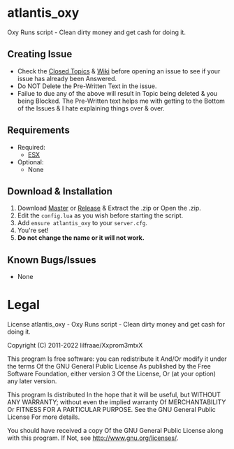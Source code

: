 # atlantis_oxy
Oxy Runs script - Clean dirty money and get cash for doing it.

## Creating Issue
* Check the [Closed Topics](https://github.com/xxpromw3mtxx/atlantis_oxy/issues?q=is%3Aissue+is%3Aclosed) & [Wiki](https://github.com/Xxpromw3mtxX/atlantis_oxy/wiki) before opening an issue to see if your issue has already been Answered.
* Do NOT Delete the Pre-Written Text in the issue.
* Failue to due any of the above will result in Topic being deleted & you being Blocked. The Pre-Written text helps me with getting to the Bottom of the Issues & I hate explaining things over & over.

## Requirements
* Required:
    * [ESX](https://github.com/esx-framework/esx-legacy/tree/main/%5Besx%5D)
* Optional:
    * None

## Download & Installation
1. Download [Master](https://github.com/Xxpromw3mtxX/atlantis_oxy/archive/refs/heads/main.zip) or [Release](https://github.com/Xxpromw3mtxX/atlantis_oxy/releases) & Extract the .zip or Open the .zip.
2. Edit the `config.lua` as you wish before starting the script.
3. Add `ensure atlantis_oxy` to your `server.cfg`.
4. You're set!
5. **Do not change the name or it will not work.**

## Known Bugs/Issues
* None

# Legal
License
atlantis_oxy - Oxy Runs script - Clean dirty money and get cash for doing it.

Copyright (C) 2011-2022 lilfraae/Xxprom3mtxX

This program Is free software: you can redistribute it And/Or modify it under the terms Of the GNU General Public License As published by the Free Software Foundation, either version 3 Of the License, Or (at your option) any later version.

This program Is distributed In the hope that it will be useful, but WITHOUT ANY WARRANTY; without even the implied warranty Of MERCHANTABILITY Or FITNESS FOR A PARTICULAR PURPOSE. See the GNU General Public License For more details.

You should have received a copy Of the GNU General Public License along with this program. If Not, see http://www.gnu.org/licenses/.